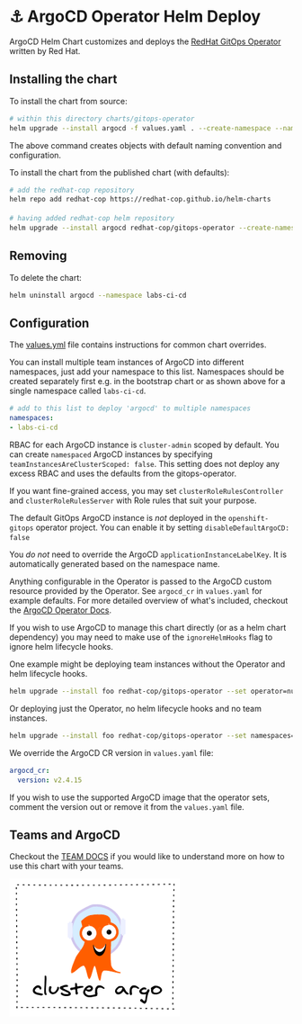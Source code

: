 # ⚓️ ArgoCD Operator Helm Deploy

ArgoCD Helm Chart customizes and deploys the [RedHat GitOps Operator](https://github.com/redhat-developer/gitops-operator) written by Red Hat.

## Installing the chart

To install the chart from source:
```bash
# within this directory charts/gitops-operator
helm upgrade --install argocd -f values.yaml . --create-namespace --namespace labs-ci-cd
```

The above command creates objects with default naming convention and configuration.

To install the chart from the published chart (with defaults):
```bash
# add the redhat-cop repository
helm repo add redhat-cop https://redhat-cop.github.io/helm-charts

# having added redhat-cop helm repository
helm upgrade --install argocd redhat-cop/gitops-operator --create-namespace --namespace labs-ci-cd
```

## Removing

To delete the chart:
```bash
helm uninstall argocd --namespace labs-ci-cd
```

## Configuration

The [values.yml](values.yaml) file contains instructions for common chart overrides.

You can install multiple team instances of ArgoCD into different namespaces, just add your namespace to this list. Namespaces should be created separately first e.g. in the bootstrap chart or as shown above for a single namespace called `labs-ci-cd`.
```yaml
# add to this list to deploy 'argocd' to multiple namespaces
namespaces:
- labs-ci-cd
```

RBAC for each ArgoCD instance is `cluster-admin` scoped by default. You can create `namespaced` ArgoCD instances by specifying `teamInstancesAreClusterScoped: false`. This setting does not deploy any excess RBAC and uses the defaults from the gitops-operator.

If you want fine-grained access, you may set `clusterRoleRulesController` and `clusterRoleRulesServer` with Role rules that suit your purpose.

The default GitOps ArgoCD instance is _not_ deployed in the `openshift-gitops` operator project. You can enable it by setting `disableDefaultArgoCD: false`

You _do not_ need to override the ArgoCD `applicationInstanceLabelKey`. It is automatically generated based on the namespace name.

Anything configurable in the Operator is passed to the ArgoCD custom resource provided by the Operator. See `argocd_cr` in `values.yaml` for example defaults. For more detailed overview of what's included, checkout the [ArgoCD Operator Docs](https://argocd-operator.readthedocs.io/en/latest/reference/argocd/).

If you wish to use ArgoCD to manage this chart directly (or as a helm chart dependency) you may need to make use of the `ignoreHelmHooks` flag to ignore helm lifecycle hooks.

One example might be deploying team instances without the Operator and helm lifecycle hooks.
```bash
helm upgrade --install foo redhat-cop/gitops-operator --set operator=null --set ignoreHelmHooks=true
```

Or deploying just the Operator, no helm lifecycle hooks and no team instances.
```bash
helm upgrade --install foo redhat-cop/gitops-operator --set namespaces=null --set ignoreHelmHooks=true
```

We override the ArgoCD CR version in `values.yaml` file:
```yaml
argocd_cr:
  version: v2.4.15
```
If you wish to use the supported ArgoCD image that the operator sets, comment the version out or remove it from the `values.yaml` file.

## Teams and ArgoCD

Checkout the [TEAM DOCS](TEAM_DOCS.md) if you would like to understand more on how to use this chart with your teams.

![docs/images/cluster-argo.png](docs/images/cluster-argo.png)
